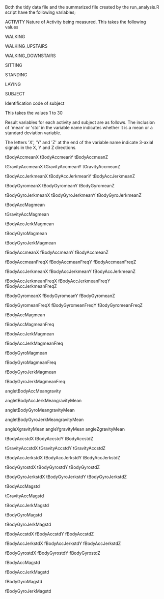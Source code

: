 Both the tidy data file and the summarized file created by the run_analysis.R script have the following variables;

ACTIVITY
Nature of Activity being measured. This takes the following values

 WALKING

 WALKING_UPSTAIRS

 WALKING_DOWNSTAIRS

 SITTING

 STANDING

 LAYING

SUBJECT

 Identification code of subject
 
 This takes the values 1 to 30

Result variables for each activity and subject are as follows. The inclusion of 'mean' or 'std' in the variable name indicates whether
it is a mean or a standard deviation variable. 

The letters 'X', 'Y' and 'Z' at the end of the variable name indicate 3-axial signals in the X, Y and Z directions.

 
tBodyAccmeanX
tBodyAccmeanY
tBodyAccmeanZ

tGravityAccmeanX
tGravityAccmeanY
tGravityAccmeanZ

tBodyAccJerkmeanX
tBodyAccJerkmeanY
tBodyAccJerkmeanZ

tBodyGyromeanX
tBodyGyromeanY
tBodyGyromeanZ

tBodyGyroJerkmeanX
tBodyGyroJerkmeanY
tBodyGyroJerkmeanZ

tBodyAccMagmean

tGravityAccMagmean

tBodyAccJerkMagmean

tBodyGyroMagmean

tBodyGyroJerkMagmean

fBodyAccmeanX
fBodyAccmeanY
fBodyAccmeanZ

fBodyAccmeanFreqX
fBodyAccmeanFreqY
fBodyAccmeanFreqZ

fBodyAccJerkmeanX
fBodyAccJerkmeanY
fBodyAccJerkmeanZ

fBodyAccJerkmeanFreqX
fBodyAccJerkmeanFreqY
fBodyAccJerkmeanFreqZ

fBodyGyromeanX
fBodyGyromeanY
fBodyGyromeanZ

fBodyGyromeanFreqX
fBodyGyromeanFreqY
fBodyGyromeanFreqZ

fBodyAccMagmean

fBodyAccMagmeanFreq

fBodyAccJerkMagmean

fBodyAccJerkMagmeanFreq

fBodyGyroMagmean

fBodyGyroMagmeanFreq

fBodyGyroJerkMagmean

fBodyGyroJerkMagmeanFreq

angletBodyAccMeangravity

angletBodyAccJerkMeangravityMean

angletBodyGyroMeangravityMean

angletBodyGyroJerkMeangravityMean


angleXgravityMean
angleYgravityMean
angleZgravityMean


tBodyAccstdX
tBodyAccstdY
tBodyAccstdZ

tGravityAccstdX
tGravityAccstdY
tGravityAccstdZ

tBodyAccJerkstdX
tBodyAccJerkstdY
tBodyAccJerkstdZ

tBodyGyrostdX
tBodyGyrostdY
tBodyGyrostdZ

tBodyGyroJerkstdX
tBodyGyroJerkstdY
tBodyGyroJerkstdZ

tBodyAccMagstd

tGravityAccMagstd

tBodyAccJerkMagstd

tBodyGyroMagstd

tBodyGyroJerkMagstd


fBodyAccstdX
fBodyAccstdY
fBodyAccstdZ

fBodyAccJerkstdX
fBodyAccJerkstdY
fBodyAccJerkstdZ

fBodyGyrostdX
fBodyGyrostdY
fBodyGyrostdZ

fBodyAccMagstd

fBodyAccJerkMagstd

fBodyGyroMagstd

fBodyGyroJerkMagstd

 
